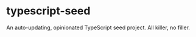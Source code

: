 typescript-seed
===============

An auto-updating, opinionated TypeScript seed project. All killer, no filler.

